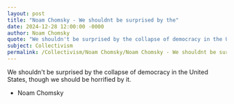 ```yaml
---
layout: post
title: "Noam Chomsky - We shouldnt be surprised by the"
date: 2024-12-28 12:00:00 -0000
author: Noam Chomsky
quote: "We shouldn't be surprised by the collapse of democracy in the United States, though we should be horrified by it."
subject: Collectivism
permalink: /Collectivism/Noam Chomsky/Noam Chomsky - We shouldnt be surprised by the
---
```


We shouldn't be surprised by the collapse of democracy in the United States, though we should be horrified by it.

- Noam Chomsky
